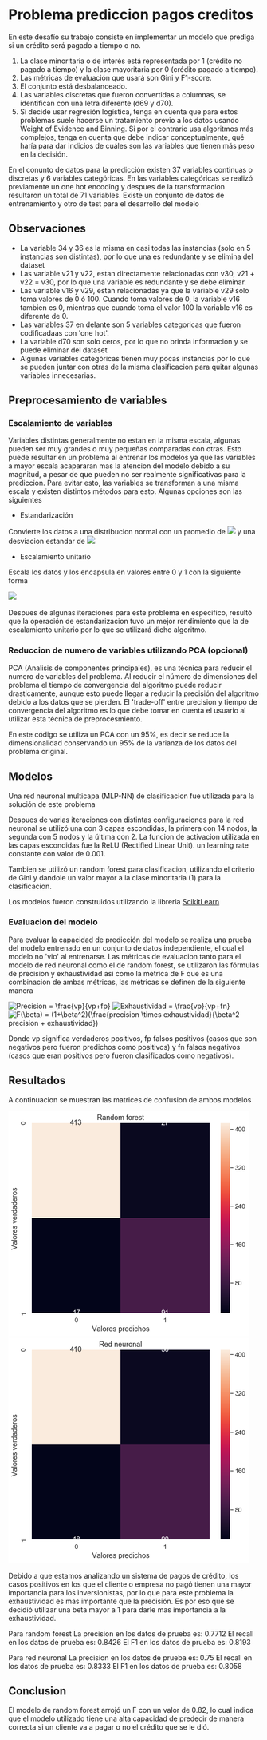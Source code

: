 # Problema prediccion pagos creditos
En este desafío su trabajo consiste en implementar un modelo que prediga si un crédito será pagado a tiempo o no.  

1. La clase minoritaria o de interés está representada por 1 (crédito no pagado a tiempo) y la clase mayoritaria por 0 (crédito pagado a tiempo). 
2. Las métricas de evaluación que usará son Gini y F1-score. 
3. El conjunto está desbalanceado. 
4. Las variables discretas que fueron convertidas a columnas, se identifican con una letra diferente (d69 y d70). 
5. Si decide usar regresión logística, tenga en cuenta que para estos problemas suele hacerse un tratamiento previo a los datos usando Weight of Evidence and Binning. Si por el contrario usa algoritmos más complejos, tenga en cuenta que debe indicar conceptualmente, qué haría para dar indicios de cuáles son las variables que tienen más peso en la decisión.

En el conunto de datos para la predicción existen 37 variables continuas o discretas y 6 variables categóricas. En las variables categóricas se realizó previamente un one hot encoding y despues de la transformacion resultaron un total de 71 variables.
Existe un conjunto de datos de entrenamiento y otro de test para el desarrollo del modelo

## Observaciones
- La variable 34 y 36 es la misma en casi todas las instancias (solo en 5 instancias son distintas), por lo que una es redundante y se elimina del dataset
- Las variable v21 y v22, estan directamente relacionadas con v30, v21 + v22 = v30, por lo que una variable es redundante y se debe eliminar.
- Las variable v16 y v29, estan relacionadas ya que la variable v29 solo toma valores de 0 ó 100. Cuando toma valores de 0, la variable v16 tambien es 0, mientras que cuando toma el valor 100 la variable v16 es diferente de 0.
- Las variables 37 en delante son 5 variables categoricas que fueron codificadaas con 'one hot'.
- La variable d70 son solo ceros, por lo que no brinda informacion y se puede eliminar del dataset
- Algunas variables categóricas tienen muy pocas instancias por lo que se pueden juntar con otras de la misma clasificacion para quitar algunas variables innecesarias.

## Preprocesamiento de variables
### Escalamiento de variables

Variables distintas generalmente no estan en la misma escala, algunas pueden ser muy grandes o muy pequeñas comparadas con otras. Esto puede resultar en un problema al entrenar los modelos ya que las variables a mayor escala acapararan mas la atencion del modelo debido a su magnitud, a pesar de que pueden no ser realmente significativas para la prediccion.
Para evitar esto, las variables se transforman a una misma escala y existen distintos métodos para esto. Algunas opciones son las siguientes

- Estandarización

Convierte los datos a una distribucion normal con un promedio de <img src="https://render.githubusercontent.com/render/math?math=\mu = 0"> y una desviacion estandar de <img src="https://render.githubusercontent.com/render/math?math=\sigma = 1">

- Escalamiento unitario

Escala los datos y los encapsula en valores entre 0 y 1 con la siguiente forma

<img src="https://render.githubusercontent.com/render/math?math=x_{new} = \frac{x- x_{min}}{x_{max}-x_{min}}">

Despues de algunas iteraciones para este problema en especifico, resultó que la operación de estandarizacion tuvo un mejor rendimiento que la de escalamiento unitario por lo que se utilizará dicho algoritmo.

### Reduccion de numero de variables utilizando PCA (opcional)

PCA (Analisis de componentes principales), es una técnica para reducir el numero de variables del problema. Al reducir el número de dimensiones del problema el tiempo de convergencia del algoritmo puede reducir drasticamente, aunque esto puede llegar a reducir la precisión del algoritmo debido a los datos que se pierden. El 'trade-off' entre precision y tiempo de convergencia del algoritmo es lo que debe tomar en cuenta el usuario al utilizar esta técnica de preprocesmiento.

En este código se utiliza un PCA con un 95%, es decir se reduce la dimensionalidad conservando un 95% de la varianza de los datos del problema original.


## Modelos

Una red neuronal multicapa (MLP-NN) de clasificacion fue utilizada para la solución de este problema

Despues de varias iteraciones con distintas configuraciones para la red neuronal se utilizó una con 3 capas escondidas, la primera con 14 nodos, la segunda con 5 nodos y la última con 2. La funcion de activacion utilizada en las capas escondidas fue la ReLU (Rectified Linear Unit). un learning rate constante con valor de 0.001.

Tambien se utilizó un random forest para clasificacion, utilizando el criterio de Gini y dandole un valor mayor a la clase minoritaria (1) para la clasificacion.

Los modelos fueron construidos utilizando la libreria [ScikitLearn](https://scikit-learn.org/stable/index.html)

### Evaluacion del modelo

Para evaluar la capacidad de predicción del modelo se realiza una prueba del modelo entrenado en un conjunto de datos independiente, el cual el modelo no 'vio' al entrenarse.
Las métricas de evaluacion tanto para el modelo de red neuronal como el de random forest, se utilizaron las fórmulas de precision y exhaustividad asi como la metrica de F que es una combinacion de ambas métricas, las métricas se definen de la siguiente manera

<img src="https://latex.codecogs.com/svg.image?Precision&space;=&space;\frac{vp}{vp&plus;fp}" title="Precision = \frac{vp}{vp+fp}" />

<img src="https://latex.codecogs.com/svg.image?Exhaustividad&space;=&space;\frac{vp}{vp&plus;fn}" title="Exhaustividad = \frac{vp}{vp+fn}" />

<img src="https://latex.codecogs.com/svg.image?F(\beta)&space;=&space;(1&plus;\beta^2)(\frac{precision&space;\times&space;exhaustividad}{\beta^2&space;precision&space;&plus;&space;exhaustividad})" title="F(\beta) = (1+\beta^2)(\frac{precision \times exhaustividad}{\beta^2 precision + exhaustividad})" />

Donde vp significa verdaderos positivos, fp falsos positivos (casos que son negativos pero fueron predichos como positivos) y fn falsos negativos (casos que eran positivos pero fueron clasificados como negativos).

## Resultados
A continuacion se muestran las matrices de confusion de ambos modelos

![](Imagenes/Resultados.png)
![](Imagenes/Resultados_rn.png)

Debido a que estamos analizando un sistema de pagos de crédito, los casos positivos en los que el cliente o empresa no pagó tienen una mayor importancia para los inversionistas, por lo que para este problema la exhaustividad es mas importante que la precisión. Es por eso que se decidió utilizar una beta mayor a 1 para darle mas importancia a la exhaustividad.

Para random forest
La precision en los datos de prueba es: 0.7712
El recall en los datos de prueba es: 0.8426
El F1 en los datos de prueba es: 0.8193

Para red neuronal
La precision en los datos de prueba es: 0.75
El recall en los datos de prueba es: 0.8333
El F1 en los datos de prueba es: 0.8058

## Conclusion

El modelo de random forest arrojó un F con un valor de 0.82, lo cual indica que el modelo utilizado tiene una alta capacidad de predecir de manera correcta si un cliente va a pagar o no el crédito que se le dió.

